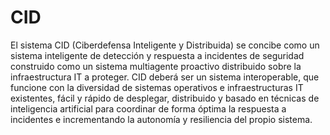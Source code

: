 # CID
El sistema CID (Ciberdefensa Inteligente y Distribuida) se concibe como un sistema inteligente de detección y respuesta a incidentes de seguridad construido como un sistema multiagente proactivo distribuido sobre la infraestructura IT a proteger. CID deberá ser un sistema interoperable, que funcione con la diversidad de sistemas operativos e infraestructuras IT existentes, fácil y rápido de desplegar, distribuido y basado en técnicas de inteligencia artificial para coordinar de forma óptima la respuesta a incidentes e incrementando la autonomía y resiliencia del propio sistema.
